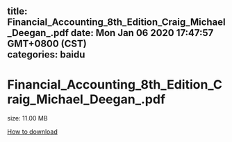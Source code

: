 
title: Financial_Accounting_8th_Edition_Craig_Michael_Deegan_.pdf
date: Mon Jan 06 2020 17:47:57 GMT+0800 (CST)    
categories: baidu
---

# Financial_Accounting_8th_Edition_Craig_Michael_Deegan_.pdf
size: 11.00 MB
 
 

[How to download](https://bpcam.bemobtrk.com/go/2ceec3aa-1ca2-46d6-b9ff-aaa5c184517c?jno=2853)